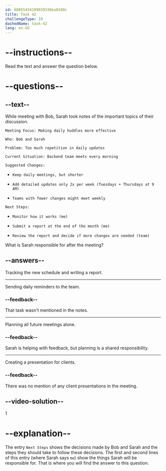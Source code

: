 ```yaml
---
id: 68055434109039336ba0108c
title: Task 42
challengeType: 19
dashedName: task-42
lang: en-US
---
```


<!-- READING -->

# --instructions--

Read the text and answer the question below.

# --questions--

## --text--

While meeting with Bob, Sarah took notes of the important topics of their discussion.

`Meeting Focus: Making daily huddles more effective`

`Who: Bob and Sarah`

`Problem: Too much repetition in daily updates`

`Current Situation: Backend team meets every morning`

`Suggested Changes:`

- `Keep daily meetings, but shorter`

- `Add detailed updates only 2x per week (Tuesdays + Thursdays at 9 AM)`

- `Teams with fewer changes might meet weekly`

`Next Steps:`

- `Monitor how it works (me)`

- `Submit a report at the end of the month (me)`

- `Review the report and decide if more changes are needed (team)`

What is Sarah responsible for after the meeting?

## --answers--

Tracking the new schedule and writing a report.

---

Sending daily reminders to the team.

### --feedback--

That task wasn't mentioned in the notes.

---

Planning all future meetings alone.

### --feedback--

Sarah is helping with feedback, but planning is a shared responsibility.

---

Creating a presentation for clients.

### --feedback--

There was no mention of any client presentations in the meeting.

## --video-solution--

1

# --explanation--

The entry `Next Steps` shows the decisions made by Bob and Sarah and the steps they should take to follow these decisions. The first and second lines of this entry (where Sarah says `me`) show the things Sarah will be responsible for. That is where you will find the answer to this question.
